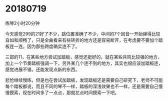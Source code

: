 # 20180719

练琴2小时20分钟

今天感觉299的21好了不少，跳位置准确了不少，中间的7个回音一开始弹得比较自如和顺畅了，只是全曲看来有些转折的地方还是容易断开，在考虑要不要加个踏板连一连。因为那些跨度确实连不了。

三部的11，在某些地方尝试加踏板，感觉还挺好的，就在某些共鸣比较强的地方，加上一个节奏踏板强调一下，另外某几个连不到的地方，其实也很应该加踏板连，感觉进展不错。还能发现点新的东西。

悲怆继续慢练，但是也在尝试加踏板，发现踏板还是需要自己研究下，老师不可能每个踏板都说，而且不同的琴不一样，踏板的深浅效果也不一样，还是需要自己慢慢摸索，现在时间多了一点点，那就花点时间摸索一下吧。
